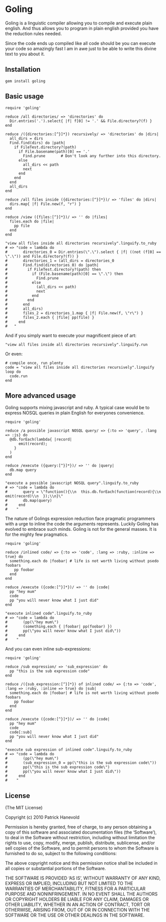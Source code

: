 # Goling

Goling is a linguistic compiler allowing you to compile and execute plain english.
And thus allows you to program in plain english provided you have the reduction rules needed.

Since the code ends up compiled like all code should be you can execute your code so amazingly fast I am in awe just to be able to write this divine text to you about it.

## Installation

    gem install goling

## Basic usage

    require 'goling'

	reduce /all directories/ => 'directories' do
	  Dir.entries('.').select{ |f| f[0] != '.' && File.directory?(f) }
	end

	reduce /({directories:[^}]*}) recursively/ => 'directories' do |dirs|
	  all_dirs = dirs
	  Find.find(dirs) do |path|
	    if FileTest.directory?(path)
	      if File.basename(path)[0] == '.'
	        Find.prune       # Don't look any further into this directory.
	      else
			all_dirs << path
	        next
	      end
	    end
	  end
	  all_dirs
	end

	reduce /all files inside ({directories:[^}]*})/ => 'files' do |dirs|
	  dirs.map{ |f| File.new(f, "r") }
	end

	reduce /view ({files:[^}]*})/ => '' do |files|
	  files.each do |file|
	    pp file
	  end
	end

	"view all files inside all directories recursively".linguify.to_ruby
    # => "code = lambda do
    #       directories_0 = Dir.entries(\".\").select { |f| ((not (f[0] == \".\")) and File.directory?(f)) }
    #       directories_1 = (all_dirs = directories_0
	#       Find.find(directories_0) do |path|
	#         if FileTest.directory?(path) then
	#           if (File.basename(path)[0] == \".\") then
	#             Find.prune
	#           else
	#             (all_dirs << path)
	#             next
	#           end
	#         end
	#       end
	#       all_dirs)
	#       files_2 = directories_1.map { |f| File.new(f, \"r\") }
	#       files_2.each { |file| pp(file) }
	#     end
	#   " 
	
And if you simply want to execute your magnificent piece of art:

	"view all files inside all directories recursively".linguify.run

Or even:

    # compile once, run plenty
    code = "view all files inside all directories recursively".linguify
    loop do
      code.run
    end

## More advanced usage

Goling supports mixing javascript and ruby.
A typical case would be to express NOSQL queries in plain English for everyones convenience.

    require 'goling'

    reduce /a possible javascript NOSQL query/ => {:to => 'query', :lang => :js} do
      @db.forEach(lambda{ |record|
          emit(record);
        }
      )
    end

    reduce /execute ({query:[^}]*})/ => '' do |query|
      db.map query
    end

    "execute a possible javascript NOSQL query".linguify.to_ruby
    # => "code = lambda do
    #       query = \"function(){\\n  this.db.forEach(function(record){\\n    emit(record)\\n  });\\n}\"
    #       db.map(query)
    #     end
    #    "

The nature of Golings expression reduction face pragmatic programmers with a urge to inline the code the arguments represents.
Luckily Goling has evolved to embrace such minds. Goling is not for the general masses. It is for the mighty few pragmatics.

    require 'goling'

    reduce /inlined code/ => {:to => 'code', :lang => :ruby, :inline => true} do
      something.each do |foobar| # life is not worth living without psedo foobars
        pp foobar
      end
    end

    reduce /execute ({code:[^}]*})/ => '' do |code|
      pp "hey mum"
      code
      pp "you will never know what I just did"
	end

	"execute inlined code".linguify.to_ruby
	# => "code = lambda do
	#       (pp(\"hey mum\")
	#       (something.each { |foobar| pp(foobar) })
	#       pp(\"you will never know what I just did\"))
	#     end
	#    "

And you can even inline sub-expressions:

    require 'goling'

	reduce /sub expression/ => 'sub_expression' do
	  pp "this is the sub expression code"
	end

	reduce /({sub_expression:[^}]*}) of inlined code/ => {:to => 'code', :lang => :ruby, :inline => true} do |sub|
	  something.each do |foobar| # life is not worth living without psedo foobars
	    pp foobar
	  end
	end

	reduce /execute ({code:[^}]*})/ => '' do |code|
	  pp "hey mum"
	  code
	  code[:sub]
	  pp "you will never know what I just did"
	end

	"execute sub expression of inlined code".linguify.to_ruby
	# => "code = lambda do
	#       (pp(\"hey mum\")
	#       (sub_expression_0 = pp(\"this is the sub expression code\"))
	#       pp(\"this is the sub expression code\")
	#       pp(\"you will never know what I just did\"))
	#     end
	#    "

## License

(The MIT License)

Copyright (c) 2010 Patrick Hanevold

Permission is hereby granted, free of charge, to any person obtaining a copy of this software and associated documentation files (the ‘Software’), to deal in the Software without restriction, including without limitation the rights to use, copy, modify, merge, publish, distribute, sublicense, and/or sell copies of the Software, and to permit persons to whom the Software is furnished to do so, subject to the following conditions:

The above copyright notice and this permission notice shall be included in all copies or substantial portions of the Software.

THE SOFTWARE IS PROVIDED ‘AS IS’, WITHOUT WARRANTY OF ANY KIND, EXPRESS OR IMPLIED, INCLUDING BUT NOT LIMITED TO THE WARRANTIES OF MERCHANTABILITY, FITNESS FOR A PARTICULAR PURPOSE AND NONINFRINGEMENT. IN NO EVENT SHALL THE AUTHORS OR COPYRIGHT HOLDERS BE LIABLE FOR ANY CLAIM, DAMAGES OR OTHER LIABILITY, WHETHER IN AN ACTION OF CONTRACT, TORT OR OTHERWISE, ARISING FROM, OUT OF OR IN CONNECTION WITH THE SOFTWARE OR THE USE OR OTHER DEALINGS IN THE SOFTWARE.
